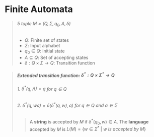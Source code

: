# Finite Automata

> ###### 5 tuple $M = (Q, \Sigma, q_0, A, \delta)$
>  - $Q$: Finite set of states
>  - $\Sigma$: Input alphabet
>  - $q_0 \in Q$: initial state
>  - $A \subseteq Q$: Set of accepting states
>  - $\delta: Q \times \Sigma \rightarrow Q$: Transition function

> ##### Extended transition function: $\delta^*: Q \times \Sigma^*  \rightarrow Q$
> ###### 1. $\delta^*(q, \Lambda) = q$ for $q \in Q$
> ###### 2. $\delta^*(q, wa) = \delta(\delta^*(q, w), a)$ for $q \in Q$ and $a \in \Sigma$
> 
>> A **string** is accepted by $M$ if $\delta^*(q_0,w) \in A$.
>> The **language** accepted by $M$ is $L(M) = \{w \in \Sigma^*\ |\ w\ is\ accepted\ by\ M\}$